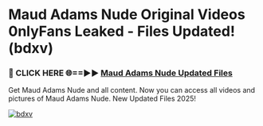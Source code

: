 # Maud Adams Nude Original Videos 0nlyFans Leaked - Files Updated! (bdxv)

<h3>🔴 CLICK HERE 🌐==►► <a href="https://tinyurl.com/52m3yx9h" rel="nofollow">Maud Adams Nude Updated Files</a></h3>

Get Maud Adams Nude and all content. Now you can access all videos and pictures of Maud Adams Nude. New Updated Files 2025!

[![bdxv](https://i.imgur.com/TnHtlc8.gif)](https://tinyurl.com/52m3yx9h)
